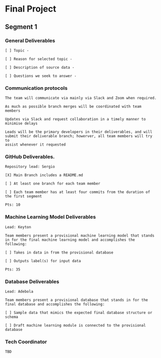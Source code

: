# Final Project

## Segment 1

  ### General Deliverables

    [ ] Topic - 

    [ ] Reason for selected topic -

    [ ] Description of source data -

    [ ] Questions we seek to answer -

  ### Communication protocols
  
    The team will communicate via mainly via Slack and Zoom when required. 
    
    As much as possible branch merges will be coordinated with team members
    
    Updates via Slack and request collaboration in a timely manner to minimise delays 
    
    Leads will be the primary developers in their deliverables, and will submit their deliverable branch; howerver, all team members will try to 
    assist whenever it requested
        
    
 ### GitHub Deliverables. 
     
    Repository lead: Sergio
 
    [X] Main Branch includes a README.md
    
    [ ] At least one branch for each team member
    
    [ ] Each team member has at least four commits from the duration of the first segment
    
    Pts: 10
    
 ### Machine Learning Model Deliverables
 
    Lead: Keyton
    
    Team members present a provisional machine learning model that stands in for the final machine learning model and accomplishes the following:
 
    [ ] Takes in data in from the provisional database
    
    [ ] Outputs label(s) for input data
    
    Pts: 35

### Database Deliverables

    Lead: Adebola

    Team members present a provisional database that stands in for the final database and accomplishes the following: 
 
    [ ] Sample data that mimics the expected final database structure or schema

    [ ] Draft machine learning module is connected to the provisional database 
    

### Tech Coordinator 

    TBD
    
    
 



    
    

  
    
    

    
    

    

